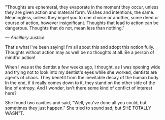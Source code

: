 "Thoughts are ephemeral, they evaporate in the moment they occur, unless they are given action and material form. Wishes and intentions, the same. Meaningless, unless they impel you to one choice or another, some deed or course of action, however insignificant. Thoughts that lead to action can be dangerous. Thoughts that do not, mean less than nothing."

&mdash; <i>Ancillary Justice</i>

That's what I've been saying! I'm all about this and adopt this notion fully. Thoughts without action may as well be no thoughts at all. Be a person of mindful action!

When I was at the dentist a few weeks ago, I thought, as I was opening wide and trying not to look into my dentist's eyes while she worked, dentists are agents of chaos. They benefit from the inevitable decay of the human body. In the end, if it really comes down to it, they stand on the other side of the line of entropy. And I wonder, isn't there some kind of conflict of interest here?

She found two cavities and said, "Well, you've done all you could, but sometimes they just happen." She tried to sound sad, but SHE TOTALLY WASN"T.
